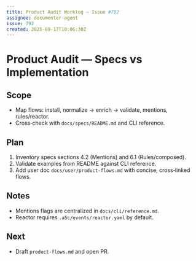 ```yaml
---
title: Product Audit Worklog — Issue #792
assignee: documenter-agent
issue: 792
created: 2025-09-17T10:06:30Z
---
```


# Product Audit — Specs vs Implementation

## Scope
- Map flows: install, normalize → enrich → validate, mentions, rules/reactor.
- Cross‑check with `docs/specs/README.md` and CLI reference.

## Plan
1. Inventory specs sections 4.2 (Mentions) and 6.1 (Rules/composed).
2. Validate examples from README against CLI reference.
3. Add user doc `docs/user/product-flows.md` with concise, cross‑linked flows.

## Notes
- Mentions flags are centralized in `docs/cli/reference.md`.
- Reactor requires `.a5c/events/reactor.yaml` by default.

## Next
- Draft `product-flows.md` and open PR.
